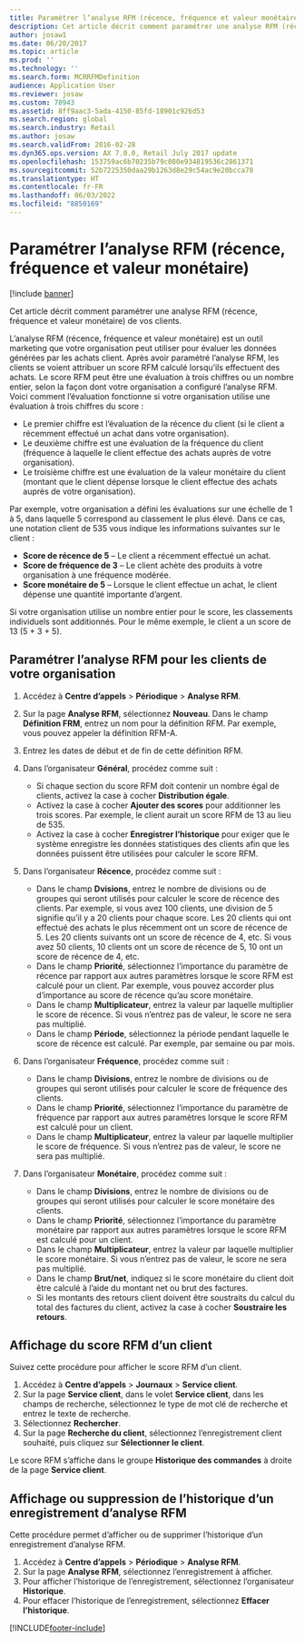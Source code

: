 ```yaml
---
title: Paramétrer l’analyse RFM (récence, fréquence et valeur monétaire)
description: Cet article décrit comment paramétrer une analyse RFM (récence, fréquence et valeur monétaire) de vos clients.
author: josaw1
ms.date: 06/20/2017
ms.topic: article
ms.prod: ''
ms.technology: ''
ms.search.form: MCRRFMDefinition
audience: Application User
ms.reviewer: josaw
ms.custom: 78943
ms.assetid: 8ff9aac3-5ada-4150-85fd-18901c926d53
ms.search.region: global
ms.search.industry: Retail
ms.author: josaw
ms.search.validFrom: 2016-02-28
ms.dyn365.ops.version: AX 7.0.0, Retail July 2017 update
ms.openlocfilehash: 153759ac6b70235b79c080e934819536c2861371
ms.sourcegitcommit: 52b7225350daa29b1263d8e29c54ac9e20bcca70
ms.translationtype: HT
ms.contentlocale: fr-FR
ms.lasthandoff: 06/03/2022
ms.locfileid: "8850169"
---
```

# <a name="set-up-recency-frequency-and-monetary-rfm-analysis"></a>Paramétrer l’analyse RFM (récence, fréquence et valeur monétaire)

[!include [banner](includes/banner.md)]

Cet article décrit comment paramétrer une analyse RFM (récence, fréquence et valeur monétaire) de vos clients.

L’analyse RFM (récence, fréquence et valeur monétaire) est un outil marketing que votre organisation peut utiliser pour évaluer les données générées par les achats client. Après avoir paramétré l’analyse RFM, les clients se voient attribuer un score RFM calculé lorsqu’ils effectuent des achats. Le score RFM peut être une évaluation à trois chiffres ou un nombre entier, selon la façon dont votre organisation a configuré l’analyse RFM. Voici comment l’évaluation fonctionne si votre organisation utilise une évaluation à trois chiffres du score :

- Le premier chiffre est l’évaluation de la récence du client (si le client a récemment effectué un achat dans votre organisation).
- Le deuxième chiffre est une évaluation de la fréquence du client (fréquence à laquelle le client effectue des achats auprès de votre organisation).
- Le troisième chiffre est une évaluation de la valeur monétaire du client (montant que le client dépense lorsque le client effectue des achats auprès de votre organisation).

Par exemple, votre organisation a défini les évaluations sur une échelle de 1 à 5, dans laquelle 5 correspond au classement le plus élevé. Dans ce cas, une notation client de 535 vous indique les informations suivantes sur le client :

- **Score de récence de 5** – Le client a récemment effectué un achat.
- **Score de fréquence de 3** – Le client achète des produits à votre organisation à une fréquence modérée.
- **Score monétaire de 5** – Lorsque le client effectue un achat, le client dépense une quantité importante d’argent.

Si votre organisation utilise un nombre entier pour le score, les classements individuels sont additionnés. Pour le même exemple, le client a un score de 13 (5 + 3 + 5).

## <a name="set-up-rfm-analysis-for-the-customers-in-your-organization"></a>Paramétrer l’analyse RFM pour les clients de votre organisation

1. Accédez à **Centre d’appels** \> **Périodique** \> **Analyse RFM**.
2. Sur la page **Analyse RFM**, sélectionnez **Nouveau**. Dans le champ **Définition FRM**, entrez un nom pour la définition RFM. Par exemple, vous pouvez appeler la définition RFM-A.
3. Entrez les dates de début et de fin de cette définition RFM.
4. Dans l’organisateur **Général**, procédez comme suit :

    - Si chaque section du score RFM doit contenir un nombre égal de clients, activez la case à cocher **Distribution égale**.
    - Activez la case à cocher **Ajouter des scores** pour additionner les trois scores. Par exemple, le client aurait un score RFM de 13 au lieu de 535.
    - Activez la case à cocher **Enregistrer l’historique** pour exiger que le système enregistre les données statistiques des clients afin que les données puissent être utilisées pour calculer le score RFM.

5. Dans l’organisateur **Récence**, procédez comme suit :

    - Dans le champ **Dvisions**, entrez le nombre de divisions ou de groupes qui seront utilisés pour calculer le score de récence des clients. Par exemple, si vous avez 100 clients, une division de 5 signifie qu’il y a 20 clients pour chaque score. Les 20 clients qui ont effectué des achats le plus récemment ont un score de récence de 5. Les 20 clients suivants ont un score de récence de 4, etc. Si vous avez 50 clients, 10 clients ont un score de récence de 5, 10 ont un score de récence de 4, etc.
    - Dans le champ **Priorité**, sélectionnez l’importance du paramètre de récence par rapport aux autres paramètres lorsque le score RFM est calculé pour un client. Par exemple, vous pouvez accorder plus d’importance au score de récence qu’au score monétaire.
    - Dans le champ **Multiplicateur**, entrez la valeur par laquelle multiplier le score de récence. Si vous n’entrez pas de valeur, le score ne sera pas multiplié.
    - Dans le champ **Période**, sélectionnez la période pendant laquelle le score de récence est calculé. Par exemple, par semaine ou par mois.

6. Dans l’organisateur **Fréquence**, procédez comme suit :

    - Dans le champ **Divisions**, entrez le nombre de divisions ou de groupes qui seront utilisés pour calculer le score de fréquence des clients.
    - Dans le champ **Priorité**, sélectionnez l’importance du paramètre de fréquence par rapport aux autres paramètres lorsque le score RFM est calculé pour un client.
    - Dans le champ **Multiplicateur**, entrez la valeur par laquelle multiplier le score de fréquence. Si vous n’entrez pas de valeur, le score ne sera pas multiplié.

7. Dans l’organisateur **Monétaire**, procédez comme suit :

    - Dans le champ **Divisions**, entrez le nombre de divisions ou de groupes qui seront utilisés pour calculer le score monétaire des clients.
    - Dans le champ **Priorité**, sélectionnez l’importance du paramètre monétaire par rapport aux autres paramètres lorsque le score RFM est calculé pour un client.
    - Dans le champ **Multiplicateur**, entrez la valeur par laquelle multiplier le score monétaire. Si vous n’entrez pas de valeur, le score ne sera pas multiplié.
    - Dans le champ **Brut/net**, indiquez si le score monétaire du client doit être calculé à l’aide du montant net ou brut des factures.
    - Si les montants des retours client doivent être soustraits du calcul du total des factures du client, activez la case à cocher **Soustraire les retours**.

## <a name="view-a-customers-rfm-score"></a>Affichage du score RFM d’un client

Suivez cette procédure pour afficher le score RFM d’un client.

1. Accédez à **Centre d’appels** \> **Journaux** \> **Service client**.
2. Sur la page **Service client**, dans le volet **Service client**, dans les champs de recherche, sélectionnez le type de mot clé de recherche et entrez le texte de recherche.
3. Sélectionnez **Rechercher**.
4. Sur la page **Recherche du client**, sélectionnez l’enregistrement client souhaité, puis cliquez sur **Sélectionner le client**.

Le score RFM s’affiche dans le groupe **Historique des commandes** à droite de la page **Service client**.

## <a name="view-or-clear-the-history-of-an-rfm-analysis-record"></a>Affichage ou suppression de l’historique d’un enregistrement d’analyse RFM

Cette procédure permet d’afficher ou de supprimer l’historique d’un enregistrement d’analyse RFM.

1. Accédez à **Centre d’appels** \> **Périodique** \> **Analyse RFM**.
2. Sur la page **Analyse RFM**, sélectionnez l’enregistrement à afficher.
3. Pour afficher l’historique de l’enregistrement, sélectionnez l’organisateur **Historique**.
4. Pour effacer l’historique de l’enregistrement, sélectionnez **Effacer l’historique**.


[!INCLUDE[footer-include](../includes/footer-banner.md)]